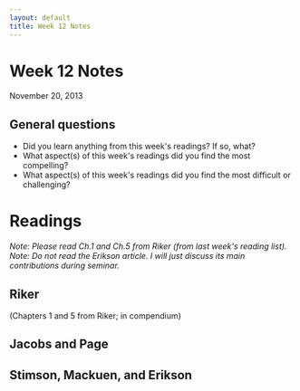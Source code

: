 ```yaml
---
layout: default
title: Week 12 Notes
---
```


# Week 12 Notes #
November 20, 2013

## General questions ##
* Did you learn anything from this week's readings? If so, what?
* What aspect(s) of this week's readings did you find the most compelling?
* What aspect(s) of this week's readings did you find the most difficult or challenging?


# Readings #

*Note: Please read Ch.1 and Ch.5 from Riker (from last week's reading list).*
*Note: Do not read the Erikson article. I will just discuss its main contributions during seminar.*

## Riker ##
(Chapters 1 and 5 from Riker; in compendium)


## Jacobs and Page ##


## Stimson, Mackuen, and Erikson ##


